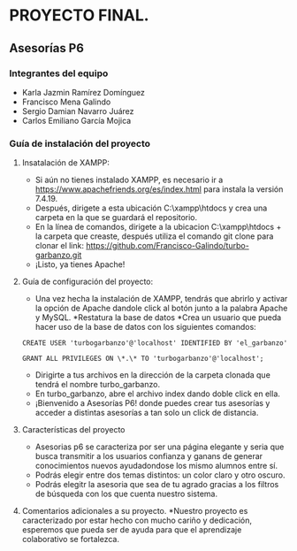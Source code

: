 

# PROYECTO FINAL.

## Asesorías P6

### Integrantes del equipo 

* Karla Jazmin Ramírez Domínguez
* Francisco Mena Galindo
* Sergio Damian Navarro Juárez
* Carlos Emiliano García Mojica

### Guía de instalación del proyecto

1. Insatalación de XAMPP:
   * Si aún no tienes instalado XAMPP, es necesario ir a https://www.apachefriends.org/es/index.html para instala la versión 7.4.19.
   * Después, dirigete a esta ubicación C:\xampp\htdocs y crea una carpeta en la que se guardará el repositorio.
   * En la línea de comandos, dirigete a la ubicacion C:\xampp\htdocs + la carpeta que creaste, después utiliza el comando git clone para clonar el link:                              https://github.com/Francisco-Galindo/turbo-garbanzo.git
   * ¡Listo, ya tienes Apache!

2. Guía de configuración del proyecto:
    * Una vez hecha la instalación de XAMPP, tendrás que abrirlo y activar la opción de Apache dandole click al botón junto a la palabra Apache y MySQL. 
    *Restatura la base de datos
    *Crea un usuario que pueda hacer uso de la base de datos con los siguientes comandos: 
    ```
    CREATE USER 'turbogarbanzo'@'localhost' IDENTIFIED BY 'el_garbanzo'
    ```
    ```
    GRANT ALL PRIVILEGES ON \*.\* TO 'turbogarbanzo'@'localhost';
    ```
    * Dirigirte a tus archivos en la dirección de la carpeta clonada que tendrá el nombre turbo_garbanzo.
    * En turbo_garbanzo, abre el archivo index dando doble click en ella.
    * ¡Bienvenido a Asesorías P6! donde puedes crear tus asesorías y acceder a distintas asesorías a tan solo un click de distancia.

3. Características del proyecto
    * Asesorias p6 se caracteriza por ser una página elegante y seria que busca transmitir a los usuarios confianza y ganans de generar conocimientos nuevos ayudadondose los mismo alumnos entre sí.
    * Podrás elegir entre dos temas distintos: un color claro y otro oscuro.
    * Podrás elegitr la asesoria que sea de tu agrado gracias a los filtros de búsqueda con los que cuenta nuestro sistema.
    
  
  4. Comentarios adicionales a su proyecto.
    *Nuestro proyecto es caracterizado por estar hecho con mucho cariño y dedicación, esperemos que pueda ser de ayuda para que el aprendizaje colaborativo se fortalezca.
